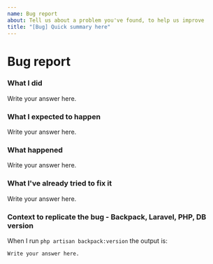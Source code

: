 ```yaml
---
name: Bug report
about: Tell us about a problem you've found, to help us improve
title: "[Bug] Quick summary here"
---
```


# Bug report

### What I did

Write your answer here.

### What I expected to happen

Write your answer here.

### What happened

Write your answer here.

### What I've already tried to fix it

Write your answer here.

### Context to replicate the bug - Backpack, Laravel, PHP, DB version

When I run ```php artisan backpack:version``` the output is:

```
Write your answer here.
```
